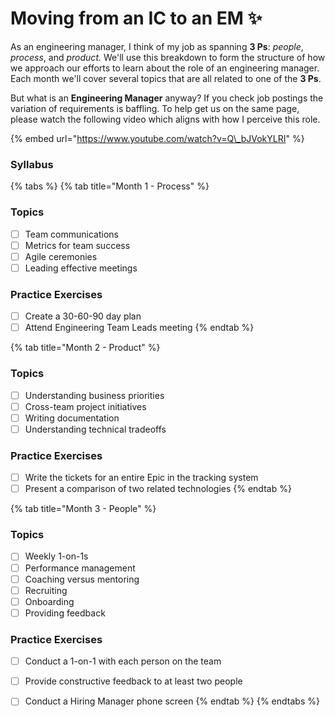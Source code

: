 # Moving from an IC to an EM ✨

As an engineering manager, I think of my job as spanning **3 Ps**: _people_, _process_, and _product._ We'll use this breakdown to form the structure of how we approach our efforts to learn about the role of an engineering manager. Each month we'll cover several topics that are all related to one of the **3 Ps**.

But what is an **Engineering Manager** anyway? If you check job postings the variation of requirements is baffling. To help get us on the same page, please watch the following video which aligns with how I perceive this role.

{% embed url="https://www.youtube.com/watch?v=Q\_bJVokYLRI" %}

### Syllabus

{% tabs %}
{% tab title="Month 1 - Process" %}
### Topics

* [ ] Team communications
* [ ] Metrics for team success
* [ ] Agile ceremonies
* [ ] Leading effective meetings

### Practice Exercises

* [ ] Create a 30-60-90 day plan
* [ ] Attend Engineering Team Leads meeting
{% endtab %}

{% tab title="Month 2 - Product" %}
### Topics

* [ ] Understanding business priorities
* [ ] Cross-team project initiatives
* [ ] Writing documentation
* [ ] Understanding technical tradeoffs

### Practice Exercises

* [ ] Write the tickets for an entire Epic in the tracking system
* [ ] Present a comparison of two related technologies
{% endtab %}

{% tab title="Month 3 - People" %}
### Topics

* [ ] Weekly 1-on-1s
* [ ] Performance management
* [ ] Coaching versus mentoring
* [ ] Recruiting
* [ ] Onboarding
* [ ] Providing feedback

### Practice Exercises

* [ ] Conduct a 1-on-1 with each person on the team
* [ ] Provide constructive feedback to at least two people
* [ ] Conduct a Hiring Manager phone screen
{% endtab %}
{% endtabs %}


